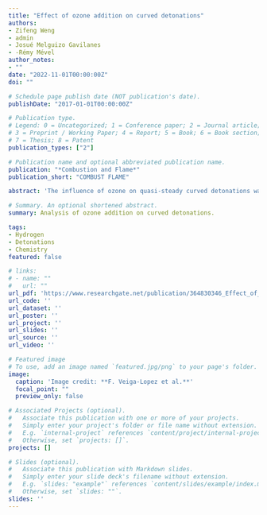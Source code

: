 ```yaml
---
title: "Effect of ozone addition on curved detonations"
authors:
- Zifeng Weng
- admin
- Josué Melguizo Gavilanes
- -Rémy Mével
author_notes:
- ""
date: "2022-11-01T00:00:00Z"
doi: ""

# Schedule page publish date (NOT publication's date).
publishDate: "2017-01-01T00:00:00Z"

# Publication type.
# Legend: 0 = Uncategorized; 1 = Conference paper; 2 = Journal article;
# 3 = Preprint / Working Paper; 4 = Report; 5 = Book; 6 = Book section;
# 7 = Thesis; 8 = Patent
publication_types: ["2"]

# Publication name and optional abbreviated publication name.
publication: "*Combustion and Flame*"
publication_short: "COMBUST FLAME"

abstract: 'The influence of ozone on quasi-steady curved detonations was numerically studied in stoichiometric H 2-air and DME-O 2 (-CO 2) mixtures with 0%, 0.1% and 1% O 3 addition. Detonation speed-curvature (D-κ) relations were determined for both fuels. The H 2-air mixture has one critical point related to high-temperature chemistry whereas the DME-O 2 (-CO 2) mixture has two critical points, one sustained by high-temperature chemistry, and the other supported by low-temperature chemistry. O 3 addition significantly increases the curvature at all the critical points by speeding up both high-and low-temperature chemistry. Two mechanisms were found to be responsible for the results. First, O 3 addition increases the rate of reaction initiation by fast decomposition to provide O radical via O 3 (+M) = O 2 + O (+M). The dominant reaction with fuel therefore changes from a chain propagation reaction to a fuel + O radical chain branching reaction during the initial stage, which establishes the radical pool more rapidly. Second, O 3 influences the reaction pathways. For H 2-air with 1% O 3 , H + O 3 = O 2 + OH becomes the most important reaction for OH radical and heat generation during the initial stage. For DME-O 2-CO 2 , O 3 changes the respective contributions of competing low-temperature chemistry reactions, i.e. CH 3 OCH 2 = CH 2 O + CH 3 vs. CH 3 OCH 2 + O 2 = CH 3 OCH 2 O 2 and CH 2 OCH 2 O 2 H = 2CH 2 O + OH vs. CH 2 OCH 2 O 2 H + O 2 = O 2 CH 2 OCH 2 O 2 H. The change of dominant reactions either enhances (0.1% of O 3) or eliminates (1% O 3) the negative temperature coefficient behavior. Our study contributes to the detailed understanding of the thermo-chemical impact of ozone on detonation limits.'

# Summary. An optional shortened abstract.
summary: Analysis of ozone addition on curved detonations.

tags:
- Hydrogen
- Detonations
- Chemistry
featured: false

# links:
# - name: ""
#   url: ""
url_pdf: 'https://www.researchgate.net/publication/364830346_Effect_of_ozone_addition_on_curved_detonations'
url_code: ''
url_dataset: ''
url_poster: ''
url_project: ''
url_slides: ''
url_source: ''
url_video: ''

# Featured image
# To use, add an image named `featured.jpg/png` to your page's folder. 
image:
  caption: 'Image credit: **F. Veiga-Lopez et al.**'
  focal_point: ""
  preview_only: false

# Associated Projects (optional).
#   Associate this publication with one or more of your projects.
#   Simply enter your project's folder or file name without extension.
#   E.g. `internal-project` references `content/project/internal-project/index.md`.
#   Otherwise, set `projects: []`.
projects: []

# Slides (optional).
#   Associate this publication with Markdown slides.
#   Simply enter your slide deck's filename without extension.
#   E.g. `slides: "example"` references `content/slides/example/index.md`.
#   Otherwise, set `slides: ""`.
slides: ''
---
```

